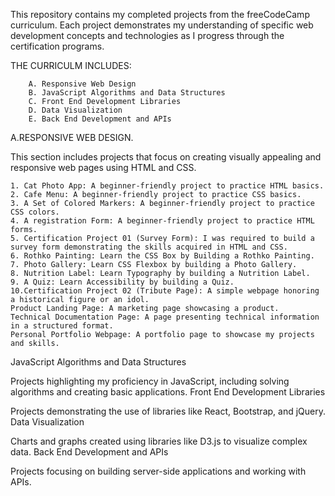 This repository contains my completed projects from the freeCodeCamp curriculum. Each project demonstrates my understanding of specific web development concepts and technologies as I progress through the certification programs.

   THE CURRICULM INCLUDES:
        
        A. Responsive Web Design
        B. JavaScript Algorithms and Data Structures
        C. Front End Development Libraries
        D. Data Visualization
        E. Back End Development and APIs

A.RESPONSIVE WEB DESIGN.

This section includes projects that focus on creating visually appealing and responsive web pages using HTML and CSS.

    1. Cat Photo App: A beginner-friendly project to practice HTML basics.
    2. Cafe Menu: A beginner-friendly project to practice CSS basics.
    3. A Set of Colored Markers: A beginner-friendly project to practice CSS colors.
    4. A registration Form: A beginner-friendly project to practice HTML forms.
    5. Certification Project 01 (Survey Form): I was required to build a survey form demonstrating the skills acquired in HTML and CSS.
    6. Rothko Painting: Learn the CSS Box by Building a Rothko Painting.
    7. Photo Gallery: Learn CSS Flexbox by building a Photo Gallery.
    8. Nutrition Label: Learn Typography by building a Nutrition Label.
    9. A Quiz: Learn Accessibility by building a Quiz.
    10.Certification Project 02 (Tribute Page): A simple webpage honoring a historical figure or an idol.
    Product Landing Page: A marketing page showcasing a product.
    Technical Documentation Page: A page presenting technical information in a structured format.
    Personal Portfolio Webpage: A portfolio page to showcase my projects and skills.


JavaScript Algorithms and Data Structures

Projects highlighting my proficiency in JavaScript, including solving algorithms and creating basic applications.
Front End Development Libraries

Projects demonstrating the use of libraries like React, Bootstrap, and jQuery.
Data Visualization

Charts and graphs created using libraries like D3.js to visualize complex data.
Back End Development and APIs

Projects focusing on building server-side applications and working with APIs.
